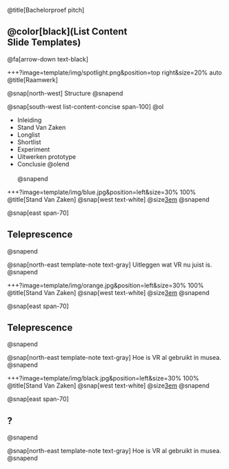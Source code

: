 @title[Bachelorproef pitch]

## @color[black](List Content<br>Slide Templates)

@fa[arrow-down text-black]

+++?image=template/img/spotlight.png&position=top right&size=20% auto
@title[Raamwerk]

@snap[north-west]
Structure
@snapend

@snap[south-west list-content-concise span-100]
@ol
- Inleiding
- Stand Van Zaken
- Longlist
- Shortlist
- Experiment
- Uitwerken prototype
- Conclusie
  @olend
  <br><br>
  @snapend

+++?image=template/img/blue.jpg&position=left&size=30% 100%
@title[Stand Van Zaken]
@snap[west text-white]
@size[3em](1.)
@snapend

@snap[east span-70]
<h2>Teleprescence</h2>
@snapend

@snap[north-east template-note text-gray]
Uitleggen wat VR nu juist is.
@snapend

+++?image=template/img/orange.jpg&position=left&size=30% 100%
@title[Stand Van Zaken]
@snap[west text-white]
@size[3em](2.)
@snapend

@snap[east span-70]
<h2>Teleprescence</h2>
@snapend

@snap[north-east template-note text-gray]
Hoe is VR al gebruikt in musea.
@snapend

+++?image=template/img/black.jpg&position=left&size=30% 100%
@title[Stand Van Zaken]
@snap[west text-white]
@size[3em](3.)
@snapend

@snap[east span-70]
<h2>?</h2>
@snapend

@snap[north-east template-note text-gray]
Hoe is VR al gebruikt in musea.
@snapend